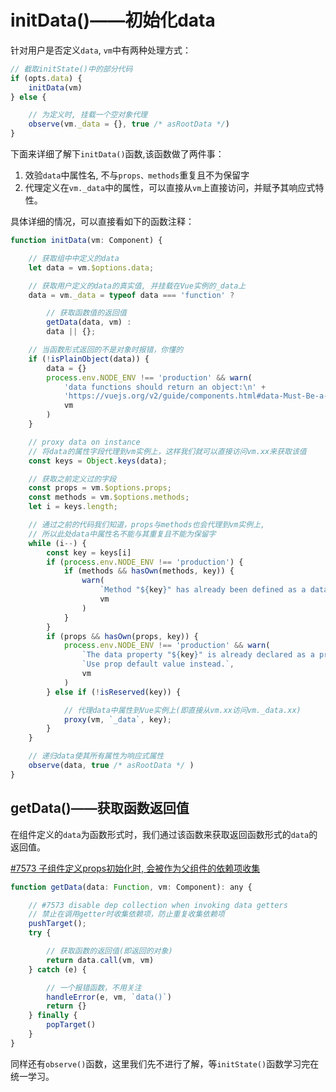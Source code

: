 # initData()——初始化data

针对用户是否定义`data`, `vm`中有两种处理方式：

```js
// 截取initState()中的部分代码
if (opts.data) {
    initData(vm)
} else {

    // 为定义时, 挂载一个空对象代理
    observe(vm._data = {}, true /* asRootData */)
}
```

下面来详细了解下`initData()`函数,该函数做了两件事：

1. 效验`data`中属性名, 不与`props、methods`重复且不为保留字
2. 代理定义在`vm._data`中的属性，可以直接从`vm`上直接访问，并赋予其响应式特性。

具体详细的情况，可以直接看如下的函数注释：

```js
function initData(vm: Component) {

    // 获取组中中定义的data
    let data = vm.$options.data;

    // 获取用户定义的data的真实值, 并挂载在Vue实例的_data上
    data = vm._data = typeof data === 'function' ?

        // 获取函数值的返回值
        getData(data, vm) :
        data || {};

    // 当函数形式返回的不是对象时报错，你懂的
    if (!isPlainObject(data)) {
        data = {}
        process.env.NODE_ENV !== 'production' && warn(
            'data functions should return an object:\n' +
            'https://vuejs.org/v2/guide/components.html#data-Must-Be-a-Function',
            vm
        )
    }

    // proxy data on instance
    // 将data的属性字段代理到vm实例上，这样我们就可以直接访问vm.xx来获取该值
    const keys = Object.keys(data);

    // 获取之前定义过的字段
    const props = vm.$options.props;
    const methods = vm.$options.methods;
    let i = keys.length;

    // 通过之前的代码我们知道，props与methods也会代理到vm实例上,
    // 所以此处data中属性名不能与其重复且不能为保留字
    while (i--) {
        const key = keys[i]
        if (process.env.NODE_ENV !== 'production') {
            if (methods && hasOwn(methods, key)) {
                warn(
                    `Method "${key}" has already been defined as a data property.`,
                    vm
                )
            }
        }
        if (props && hasOwn(props, key)) {
            process.env.NODE_ENV !== 'production' && warn(
                `The data property "${key}" is already declared as a prop. ` +
                `Use prop default value instead.`,
                vm
            )
        } else if (!isReserved(key)) {

            // 代理data中属性到Vue实例上(即直接从vm.xx访问vm._data.xx)
            proxy(vm, `_data`, key);
        }
    }

    // 递归data使其所有属性为响应式属性
    observe(data, true /* asRootData */ )
}
```

## getData()——获取函数返回值

在组件定义的`data`为函数形式时，我们通过该函数来获取返回函数形式的`data`的返回值。

[#7573 子组件定义props初始化时, 会被作为父组件的依赖项收集](https://github.com/vuejs/vue/issues/7573)

```js
function getData(data: Function, vm: Component): any {

    // #7573 disable dep collection when invoking data getters
    // 禁止在调用getter时收集依赖项，防止重复收集依赖项
    pushTarget();
    try {

        // 获取函数的返回值(即返回的对象)
        return data.call(vm, vm)
    } catch (e) {

        // 一个报错函数，不用关注
        handleError(e, vm, `data()`)
        return {}
    } finally {
        popTarget()
    }
}
```

同样还有`observe()`函数，这里我们先不进行了解，等`initState()`函数学习完在统一学习。
